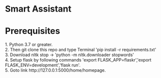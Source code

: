 # Smart Assistant
<h1> Prerequisites </h1>
1. Python 3.7 or greater. <br />
2. Then git clone this repo and type Terminal 'pip install -r requirements.txt' <br />
3. Download nltk stop -> 'python -m nltk.downloader stopwords' <br />
4. Setup flask by following commands 'export FLASK_APP=flaskr','export FLASK_ENV=development','flask run'. <br />
5. Goto link http://127.0.0.1:5000/home/homepage.
